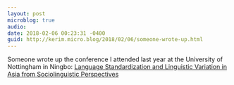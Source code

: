 ```yaml
---
layout: post
microblog: true
audio: 
date: 2018-02-06 00:23:31 -0400
guid: http://kerim.micro.blog/2018/02/06/someone-wrote-up.html
---
```

Someone wrote up the conference I attended last year at the University of Nottingham in Ningbo: [Language Standardization and Linguistic Variation in Asia from Sociolinguistic Perspectives](http://www.languageonthemove.com/debating-language-standardization/)
